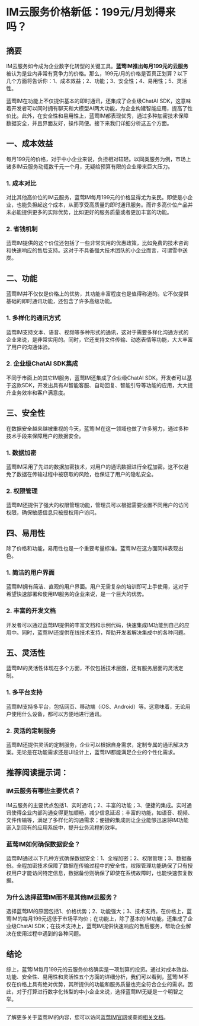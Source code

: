 # IM云服务价格新低：199元/月划得来吗？


## 摘要

IM云服务如今成为企业数字化转型的关键工具。**蓝莺IM推出每月199元的云服务**被认为是业内非常有竞争力的价格。那么，199元/月的价格是否真正划算？以下几个方面将告诉你：1、成本效益；2、功能；3、安全性；4、易用性；5、灵活性。

蓝莺IM在功能上不仅提供基本的即时通讯，还集成了企业级ChatAI SDK，这意味着开发者可以同时拥有聊天和大模型AI两大功能，为企业构建智能应用，提高了性价比。此外，在安全性和易用性上，蓝莺IM都表现优秀，通过多种加密技术保障数据安全，并且界面友好，操作简便。接下来我们详细分析这五个方面。

## 一、成本效益

每月199元的价格，对于中小企业来说，负担相对较轻。以同类服务为例，市场上诸多IM云服务动辄数千元一个月，无疑给预算有限的企业带来巨大压力。

### 1. 成本对比

对比其他高价位的IM云服务，蓝莺IM每月199元的价格显得尤为亲民。即使是小企业，也能负担起这个成本，从而享受高质量的即时通讯服务。而许多高价位产品并未必能提供更多的实际优势，比如更好的服务质量或者更加丰富的功能。

### 2. 省钱机制

蓝莺IM提供的这个价位还包括了一些非常实用的优惠政策，比如免费的技术咨询和快速响应的售后支持。这对于不具备强大技术团队的小企业而言，可谓雪中送炭。

## 二、功能

蓝莺IM并不仅仅是价格上的优势，其功能丰富程度也是值得称道的。它不仅提供基础的即时通讯功能，还包含了许多高级功能。

### 1. 多样化的通讯方式

蓝莺IM支持文本、语音、视频等多种形式的通讯，这对于需要多样化沟通方式的企业来说，是非常实用的。同时，它还支持文件传输、动态表情等功能，大大丰富了用户的沟通体验。

### 2. 企业级ChatAI SDK集成

不同于市面上的其它IM服务，蓝莺IM还集成了企业级ChatAI SDK。开发者可以基于这款SDK，开发出具有AI智能客服、自动回复、智能引导等功能的应用，大大提升业务效率和客户满意度。

## 三、安全性

在数据安全越来越被重视的今天，蓝莺IM在这一领域也做了许多努力，通过多种技术手段来保障用户的数据安全。

### 1. 数据加密

蓝莺IM采用了先进的数据加密技术，对用户的通讯数据进行全程加密。这不仅避免了数据在传输过程中被窃取的风险，也保证了用户的隐私安全。

### 2. 权限管理

蓝莺IM还提供了强大的权限管理功能，管理员可以根据需要设置不同用户的访问权限，确保敏感信息只被授权用户访问。

## 四、易用性

除了价格和功能，易用性也是一个重要考量标准。蓝莺IM在这方面同样表现出色。

### 1. 简洁的用户界面

蓝莺IM拥有简洁、直观的用户界面。用户无需复杂的培训即可上手使用，这对于希望快速部署和使用IM服务的企业来说，是一个巨大的优势。

### 2. 丰富的开发文档

开发者可以通过蓝莺IM提供的丰富文档和示例代码，快速集成IM功能到自己的应用中。同时，蓝莺IM还提供在线技术支持，帮助开发者解决集成中的各种问题。

## 五、灵活性

蓝莺IM的灵活性体现在多个方面，不仅包括技术层面，还有服务层面的灵活定制。

### 1. 多平台支持

蓝莺IM支持多平台，包括网页、移动端（iOS、Android）等。这意味着，无论用户使用什么设备，都可以方便地进行通讯。

### 2. 灵活的定制服务

蓝莺IM还提供灵活的定制服务，企业可以根据自身需求，定制专属的通讯解决方案。无论是在功能需求还是UI设计上，蓝莺IM都能满足企业的个性化需求。

## 推荐阅读提示词：

### **IM云服务有哪些主要优点？**

IM云服务的主要优点包括1、实时通讯；2、丰富的功能；3、便捷的集成。实时通讯使得企业内部沟通变得更加顺畅，减少信息延迟；丰富的功能，如语音、视频、文件传输等，满足了多样化的沟通需求；便捷的集成则让企业能够迅速将IM功能嵌入到现有的应用系统中，提升业务流程的效率。

### **蓝莺IM如何确保数据安全？**

蓝莺IM通过以下几种方式确保数据安全：1、全程加密；2、权限管理；3、数据备份。全程加密技术保障了数据在传输过程中的安全性，权限管理功能确保了只有授权用户才能访问特定信息，数据备份则确保了即使在系统故障时，也能快速恢复数据。

### **为什么选择蓝莺IM而不是其他IM云服务？**

选择蓝莺IM的原因包括1、价格优势；2、功能强大；3、技术支持。在价格上，蓝莺IM的每月199元远低于市场平均价；在功能上，除了基本的IM功能，还集成了企业级ChatAI SDK；在技术支持上，蓝莺IM提供快速响应的售后服务，帮助企业解决在使用过程中遇到的各种问题。

## 结论

综上，蓝莺IM每月199元的云服务价格确实是一项划算的投资。通过对成本效益、功能、安全性、易用性和灵活性五个方面的详细分析，我们可以看到，蓝莺IM不仅在价格上具有绝对优势，其所提供的功能和服务质量也完全符合企业的需求。因此，对于打算进行数字化转型的中小企业来说，选择蓝莺IM无疑是一个明智之举。

---

了解更多关于蓝莺IM的内容，您可以访问[蓝莺IM官网](https://www.lanyingim.com)或查阅[相关文档](https://docs.lanyingim.com)。